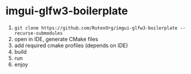 
# imgui-glfw3-boilerplate

1. `` git clone https://github.com/RutexOrg/imgui-glfw3-boilerplate --recurse-submodules ``
2. open in IDE, generate CMake files 
3. add required cmake profiles (depends on IDE)
4. build
5. run
6. enjoy